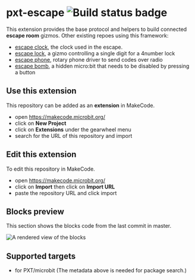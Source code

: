 # pxt-escape ![Build status badge](https://github.com/pelikhan/pxt-escape/workflows/MakeCode/badge.svg)

This extension provides the base protocol and helpers
to build connected **escape room** gizmos. Other existing repoes
using this framework:

* [escape clock](https://github.com/pelikhan/pxt-escape-clock), the clock
used in the escape.
* [escape lock](https://github.com/pelikhan/pxt-escape-lock),
a gizmo controlling a single digit for a 4number lock
* [escape phone](https://github.com/pelikhan/pxt-escape-phone),
rotary phone driver to send codes over radio
* [escape bomb](https://github.com/pelikhan/pxt-escape-bomb),
a hidden micro:bit that needs to be disabled by pressing a button

## Use this extension

This repository can be added as an **extension** in MakeCode.

* open https://makecode.microbit.org/
* click on **New Project**
* click on **Extensions** under the gearwheel menu
* search for the URL of this repository and import

## Edit this extension

To edit this repository in MakeCode.

* open https://makecode.microbit.org/
* click on **Import** then click on **Import URL**
* paste the repository URL and click import

## Blocks preview

This section shows the blocks code from the last commit in master.

![A rendered view of the blocks](https://github.com/pelikhan/pxt-escape/raw/master/.makecode/blocks.png)

## Supported targets

* for PXT/microbit
(The metadata above is needed for package search.)

